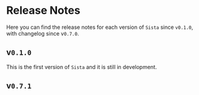 # Release Notes

Here you can find the release notes for each version of `Sista` since `v0.1.0`, with changelog since v`0.7.0`.

## v`0.1.0`

This is the first version of `Sista` and it is still in development.

## v`0.7.1`
